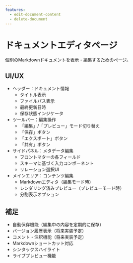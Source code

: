 ```yaml
---
features:
  - edit-document-content
  - delete-document
---
```


# ドキュメントエディタページ

個別のMarkdownドキュメントを表示・編集するためのページ。

## UI/UX

- ヘッダー：ドキュメント情報
  - タイトル表示
  - ファイルパス表示
  - 最終更新日時
  - 保存状態インジケータ
- ツールバー：編集操作
  - 「編集」/「プレビュー」モード切り替え
  - 「保存」ボタン
  - 「エクスポート」ボタン
  - 「共有」ボタン
- サイドパネル：メタデータ編集
  - フロントマターの各フィールド
  - スキーマに基づく入力コンポーネント
  - リレーション選択UI
- メインエリア：コンテンツ編集
  - Markdownエディタ（編集モード時）
  - レンダリング済みプレビュー（プレビューモード時）
  - 分割表示オプション

## 補足

- 自動保存機能（編集中の内容を定期的に保存）
- バージョン履歴表示（将来実装予定）
- コメント・注釈機能（将来実装予定）
- Markdownショートカット対応
- シンタックスハイライト
- ライブプレビュー機能